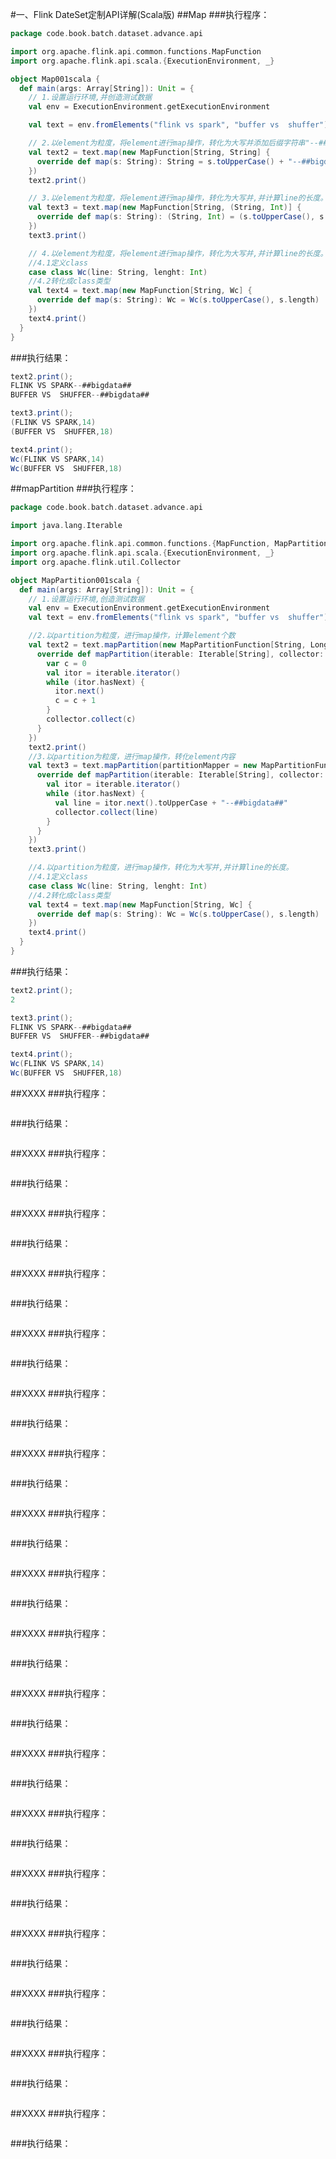 #一、Flink DateSet定制API详解(Scala版)
##Map
###执行程序：
```scala
package code.book.batch.dataset.advance.api

import org.apache.flink.api.common.functions.MapFunction
import org.apache.flink.api.scala.{ExecutionEnvironment, _}

object Map001scala {
  def main(args: Array[String]): Unit = {
    // 1.设置运行环境,并创造测试数据
    val env = ExecutionEnvironment.getExecutionEnvironment

    val text = env.fromElements("flink vs spark", "buffer vs  shuffer")

    // 2.以element为粒度，将element进行map操作，转化为大写并添加后缀字符串"--##bigdata##"
    val text2 = text.map(new MapFunction[String, String] {
      override def map(s: String): String = s.toUpperCase() + "--##bigdata##"
    })
    text2.print()

    // 3.以element为粒度，将element进行map操作，转化为大写并,并计算line的长度。
    val text3 = text.map(new MapFunction[String, (String, Int)] {
      override def map(s: String): (String, Int) = (s.toUpperCase(), s.length)
    })
    text3.print()

    // 4.以element为粒度，将element进行map操作，转化为大写并,并计算line的长度。
    //4.1定义class
    case class Wc(line: String, lenght: Int)
    //4.2转化成class类型
    val text4 = text.map(new MapFunction[String, Wc] {
      override def map(s: String): Wc = Wc(s.toUpperCase(), s.length)
    })
    text4.print()
  }
}

```
###执行结果：
```scala
text2.print();
FLINK VS SPARK--##bigdata##
BUFFER VS  SHUFFER--##bigdata##

text3.print();
(FLINK VS SPARK,14)
(BUFFER VS  SHUFFER,18)

text4.print();
Wc(FLINK VS SPARK,14)
Wc(BUFFER VS  SHUFFER,18)
```

##mapPartition
###执行程序：
```scala
package code.book.batch.dataset.advance.api

import java.lang.Iterable

import org.apache.flink.api.common.functions.{MapFunction, MapPartitionFunction}
import org.apache.flink.api.scala.{ExecutionEnvironment, _}
import org.apache.flink.util.Collector

object MapPartition001scala {
  def main(args: Array[String]): Unit = {
    // 1.设置运行环境,创造测试数据
    val env = ExecutionEnvironment.getExecutionEnvironment
    val text = env.fromElements("flink vs spark", "buffer vs  shuffer")

    //2.以partition为粒度，进行map操作，计算element个数
    val text2 = text.mapPartition(new MapPartitionFunction[String, Long]() {
      override def mapPartition(iterable: Iterable[String], collector: Collector[Long]): Unit = {
        var c = 0
        val itor = iterable.iterator()
        while (itor.hasNext) {
          itor.next()
          c = c + 1
        }
        collector.collect(c)
      }
    })
    text2.print()
    //3.以partition为粒度，进行map操作，转化element内容
    val text3 = text.mapPartition(partitionMapper = new MapPartitionFunction[String, String]() {
      override def mapPartition(iterable: Iterable[String], collector: Collector[String]): Unit = {
        val itor = iterable.iterator()
        while (itor.hasNext) {
          val line = itor.next().toUpperCase + "--##bigdata##"
          collector.collect(line)
        }
      }
    })
    text3.print()

    //4.以partition为粒度，进行map操作，转化为大写并,并计算line的长度。
    //4.1定义class
    case class Wc(line: String, lenght: Int)
    //4.2转化成class类型
    val text4 = text.map(new MapFunction[String, Wc] {
      override def map(s: String): Wc = Wc(s.toUpperCase(), s.length)
    })
    text4.print()
  }
}
```
###执行结果：
```scala
text2.print();
2

text3.print();
FLINK VS SPARK--##bigdata##
BUFFER VS  SHUFFER--##bigdata##

text4.print();
Wc(FLINK VS SPARK,14)
Wc(BUFFER VS  SHUFFER,18)
```

##XXXX
###执行程序：
```scala
```
###执行结果：
```scala
```


##XXXX
###执行程序：
```scala
```
###执行结果：
```scala
```



##XXXX
###执行程序：
```scala
```
###执行结果：
```scala
```



##XXXX
###执行程序：
```scala
```
###执行结果：
```scala
```



##XXXX
###执行程序：
```scala
```
###执行结果：
```scala
```



##XXXX
###执行程序：
```scala
```
###执行结果：
```scala
```


##XXXX
###执行程序：
```scala
```
###执行结果：
```scala
```



##XXXX
###执行程序：
```scala
```
###执行结果：
```scala
```


##XXXX
###执行程序：
```scala
```
###执行结果：
```scala
```


##XXXX
###执行程序：
```scala
```
###执行结果：
```scala
```


##XXXX
###执行程序：
```scala
```
###执行结果：
```scala
```



##XXXX
###执行程序：
```scala
```
###执行结果：
```scala
```



##XXXX
###执行程序：
```scala
```
###执行结果：
```scala
```


##XXXX
###执行程序：
```scala
```
###执行结果：
```scala
```


##XXXX
###执行程序：
```scala
```
###执行结果：
```scala
```



##XXXX
###执行程序：
```scala
```
###执行结果：
```scala
```


##XXXX
###执行程序：
```scala
```
###执行结果：
```scala
```



##XXXX
###执行程序：
```scala
```
###执行结果：
```scala
```






